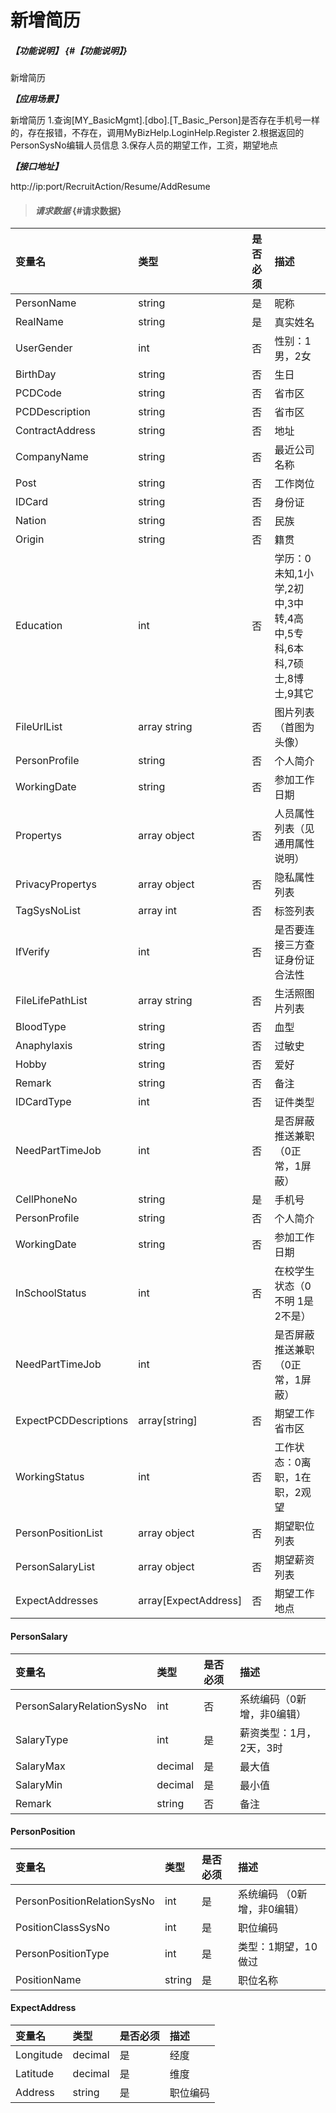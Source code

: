 # 新增简历
##### _【功能说明】_ {#【功能说明】}

新增简历


_**【应用场景】**_

新增简历
1.查询[MY_BasicMgmt].[dbo].[T_Basic_Person]是否存在手机号一样的，存在报错，不存在，调用MyBizHelp.LoginHelp.Register
2.根据返回的PersonSysNo编辑人员信息
3.保存人员的期望工作，工资，期望地点


_**【接口地址】**_

http://ip:port/RecruitAction/Resume/AddResume

> #### _请求数据_ {#请求数据}

| 变量名 | 类型 | 是否必须 | 描述 |
| :--- | :--- | :--- | :--- |
| PersonName | string | 是 | 昵称 |
| RealName | string | 是 | 真实姓名 |
| UserGender | int | 否 | 性别：1男，2女 |
| BirthDay | string | 否 | 生日 |
| PCDCode | string | 否 | 省市区 |
| PCDDescription | string | 否 | 省市区 |
| ContractAddress | string | 否 | 地址 |
| CompanyName | string | 否 | 最近公司名称 |
| Post | string | 否 | 工作岗位 |
| IDCard | string | 否 | 身份证 |
| Nation | string | 否 | 民族 |
| Origin | string | 否 | 籍贯 |
| Education | int | 否 | 学历：0未知,1小学,2初中,3中转,4高中,5专科,6本科,7硕士,8博士,9其它 |
| FileUrlList | array string | 否 | 图片列表（首图为头像） |
| PersonProfile | string | 否 | 个人简介 |
| WorkingDate | string | 否 | 参加工作日期 |
| Propertys | array object | 否 | 人员属性列表（见通用属性说明） |
| PrivacyPropertys | array object | 否 | 隐私属性列表 |
| TagSysNoList | array int | 否 | 标签列表 |
| IfVerify | int | 否 | 是否要连接三方查证身份证合法性 |
| FileLifePathList| array string | 否 | 生活照图片列表 |
| BloodType| string| 否 | 血型|
| Anaphylaxis| string| 否 |过敏史|
| Hobby| string| 否 |爱好|
| Remark| string| 否 |备注|
| IDCardType | int| 否 | 证件类型|
| NeedPartTimeJob| int | 否 | 是否屏蔽推送兼职（0正常，1屏蔽） |
| CellPhoneNo| string | 是 |手机号 |
| PersonProfile | string | 否 | 个人简介 |
| WorkingDate | string | 否 | 参加工作日期 |
| InSchoolStatus| int | 否 | 在校学生状态（0不明 1是 2不是） |
| NeedPartTimeJob| int | 否 | 是否屏蔽推送兼职（0正常，1屏蔽） |
| ExpectPCDDescriptions | array[string] | 否 |期望工作省市区 |
| WorkingStatus | int | 否 | 工作状态：0离职，1在职，2观望 |
| PersonPositionList | array object | 否 | 期望职位列表 |
| PersonSalaryList | array object | 否 | 期望薪资列表 |
| ExpectAddresses | array[ExpectAddress] | 否 |期望工作地点 |


#### PersonSalary

| 变量名 | 类型 | 是否必须 | 描述 |
| :--- | :--- | :--- | :--- |
| PersonSalaryRelationSysNo | int | 否 | 系统编码（0新增，非0编辑） |
| SalaryType | int | 是 | 薪资类型：1月，2天，3时 |
| SalaryMax | decimal | 是 | 最大值 |
| SalaryMin | decimal | 是 | 最小值 |
| Remark | string | 否 | 备注 |

#### PersonPosition

| 变量名 | 类型 | 是否必须 | 描述 |
| :--- | :--- | :--- | :--- |
| PersonPositionRelationSysNo | int | 是 | 系统编码 （0新增，非0编辑）|
| PositionClassSysNo | int | 是 | 职位编码 |
| PersonPositionType | int | 是 | 类型：1期望，10做过 |
| PositionName | string | 是 | 职位名称 |

#### ExpectAddress

| 变量名 | 类型 | 是否必须 | 描述 |
| :--- | :--- | :--- | :--- |
| Longitude| decimal | 是 | 经度|
| Latitude| decimal | 是 |维度 |
| Address| string | 是 | 职位编码 |




